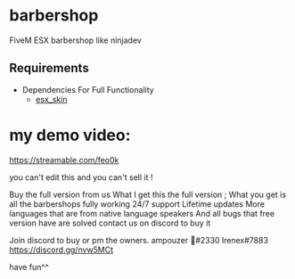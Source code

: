 # barbershop
FiveM ESX barbershop like ninjadev

## Requirements
* Dependencies For Full Functionality
  * [esx_skin](https://github.com/ESX-Org/esx_skin)
  

# my demo video:
https://streamable.com/feo0k

you can't edit this and you can't sell it !

Buy the full version from us
What I get this the full version ;
What you get is all the barbershops fully working 24/7 support
Lifetime updates
More languages that are from native language speakers
And all bugs that free version have are solved contact us on discord to buy it

Join discord to buy or pm the owners.
ampouzer 🥶#2330
lrenex#7883
https://discord.gg/nvw5MCt

have fun^^
